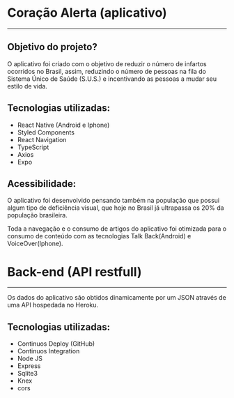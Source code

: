 # Coração Alerta (aplicativo)

---
## Objetivo do projeto?
O aplicativo foi criado com o objetivo de reduzir o número de infartos ocorridos no Brasil, assim, reduzindo o número de pessoas na fila do Sistema Único de Saúde (S.U.S.) e incentivando as pessoas a mudar seu estilo de vida.

## Tecnologias utilizadas:
- React Native (Android e Iphone)
- Styled Components
- React Navigation
- TypeScript
- Axios
- Expo


## Acessibilidade:
O aplicativo foi desenvolvido pensando também na população que possui algum tipo de deficiência visual, que hoje no Brasil já ultrapassa os 20% da população brasileira.
 
Toda a navegação e o consumo de artigos do aplicativo foi otimizada para o consumo de conteúdo com as tecnologias Talk Back(Android) e VoiceOver(Iphone).
 
# Back-end (API restfull)
---
Os dados do aplicativo são obtidos dinamicamente por um JSON através de uma API hospedada no Heroku.

## Tecnologias utilizadas:

- Continuos Deploy (GitHub)
- Continuos Integration
- Node JS
- Express
- Sqlite3
- Knex
- cors